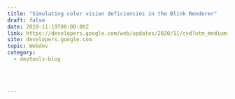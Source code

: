 ```yaml
---
title: "Simulating color vision deficiencies in the Blink Renderer"
draft: false
date: 2020-11-19T00:00:00Z
link: https://developers.google.com/web/updates/2020/11/cvd?utm_medium=RSS&utm_source=hune
site: developers.google.com
topic: Webdev
category:
  - devtools-blog
  
   
  

---
```

